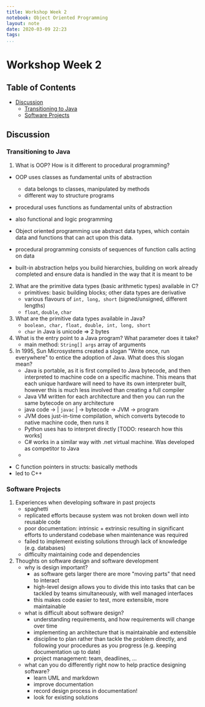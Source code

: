 ```yaml
---
title: Workshop Week 2
notebook: Object Oriented Programming
layout: note
date: 2020-03-09 22:23
tags: 
...
```


# Workshop Week 2

[TOC]: #

## Table of Contents
- [Discussion](#discussion)
  - [Transitioning to Java](#transitioning-to-java)
  - [Software Projects](#software-projects)


## Discussion

### Transitioning to Java

1. What is OOP?  How is it different to procedural programming?
- OOP uses classes as fundamental units of abstraction
  - data belongs to classes, manipulated by methods
  - different way to structure programs
- procedural uses functions as fundamental units of abstraction
- also functional and logic programming

- Object oriented programming use abstract data types, which contain data and functions
  that can act upon this data.
- procedural programming consists of sequences of function calls acting on data
- built-in abstraction helps you build hierarchies, building on work already completed
  and ensure data is handled in the way that it is meant to be
2. What are the primitive data types (basic arithmetic types) available in C?
    - primitives: basic building blocks; other data types are derivative
    - various flavours of `int, long, short` (signed/unsigned, different lengths)
    - `float`, `double`, `char`
3. What are the primitive data types available in Java?
    - `boolean, char, float, double, int, long, short`
    - `char` in Java is unicode $\Rightarrow$ 2 bytes
4. What is the entry point to a Java program?  What parameter does it take?
    - main method: `String[] args` array of arguments
5. In 1995, Sun Microsystems created a slogan "Write once, run everywhere" to entice
  the adoption of Java.  What does this slogan mean?
    - Java is portable, as it is first compiled to Java bytecode, and then interpreted to machine code
      on a specific machine.  This means that each unique hardware will need to have its
      own interpreter built, however this is much less involved than creating a full
      compiler
    - Java VM written for each architecture and then you can run the same bytecode on any architecture
    - java code -> | `javac` | -> bytecode -> JVM -> program
    - JVM does just-in-time compilation, which converts bytecode to native machine code, then runs it
    - Python uses has to interpret directly [TODO: research how this works]
    - C# works in a similar way with .net virtual machine.  Was developed as competitor to Java
    - 

- C function pointers in structs: basically methods
- led to C++

### Software Projects

1. Experiences when developing software in past projects
    - spaghetti
    - replicated efforts because system was not broken down well into reusable code
    - poor documentation: intrinsic + extrinsic resulting in significant efforts
      to understand codebase when maintenance was required
    - failed to implement existing solutions through lack of knowledge (e.g. databases)
    - difficulty maintaining code and dependencies
2. Thoughts on software design and software development
    - why is design important?
      - as software gets larger there are more "moving parts" that need to interact
      - high-level design allows you to divide this into tasks that can be tackled by
        teams simultaneously, with well managed interfaces
      - this makes code easier to test, more extensible, more maintainable
    - what is difficult about software design?
      - understanding requirements, and how requirements will change over time
      - implementing an architecture that is maintainable and extensible
      - discipline to plan rather than tackle the problem directly, and following your
        procedures as you progress (e.g. keeping documentation up to date)
      - project management: team, deadlines, ...
    - what can you do differently right now to help practice designing software?
      - learn UML and markdown
      - improve documentation
      - record design process in documentation!
      - look for existing solutions

